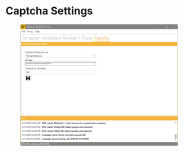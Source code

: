 # Captcha Settings

<figure><img src="../.gitbook/assets/captcha settings.png" alt="Traffic Buddy: Captcha Solving Settings"><figcaption></figcaption></figure>
